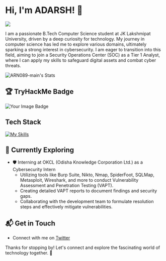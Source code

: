 # Hi, I'm ADARSH! 👋
<a href="https://www.linkedin.com/in/adarshranjannayak/"><img src="https://img.shields.io/badge/-LinkedIn-0072b1?&style=for-the-badge&logo=linkedin&logoColor=white" /></a>

I am a passionate B.Tech Computer Science student at JK Lakshmipat University, driven by a deep curiosity for technology. My journey in computer science has led me to explore various domains, ultimately sparking a strong interest in cybersecurity. I am eager to transition into this field, aiming to join a Security Operations Center (SOC) as a Tier 1 Analyst, where I can apply my skills to safeguard digital assets and combat cyber threats.

![ARN089-main's Stats](https://github-readme-stats.vercel.app/api?username=ARN089-main&theme=vue-dark&show_icons=true&hide_border=true&count_private=true)

## 🏆 TryHackMe Badge

<img src="https://tryhackme-badges.s3.amazonaws.com/arn089.png" alt="Your Image Badge" />


## Tech Stack
[![My Skills](https://skillicons.dev/icons?i=js,html,css,docker,bash,git,github,ai,kali,linux,php,sublime,ubuntu)](https://skillicons.dev)

## 🌱 Currently Exploring

- 🛡️ Interning at OKCL (Odisha Knowledge Corporation Ltd.) as a Cybersecurity Intern
  - Utilizing tools like Burp Suite, Nikto, Nmap, SpiderFoot, SQLMap, Metasploit, Wireshark, and more to conduct Vulnerability Assessment and Penetration Testing (VAPT).
  - Creating detailed VAPT reports to document findings and security gaps.
  - Collaborating with the development team to formulate resolution steps and effectively mitigate vulnerabilities.



## 📬 Get in Touch

- Connect with me on [Twitter](https://x.com/ARN089_)

Thanks for stopping by! Let's connect and explore the fascinating world of technology together. 🚀



